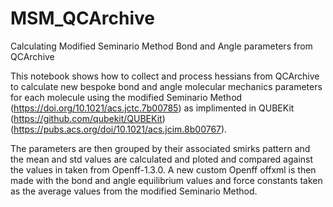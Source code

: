 # MSM_QCArchive
Calculating Modified Seminario Method Bond and Angle parameters from QCArchive

This notebook shows how to collect and process hessians from QCArchive to calculate new bespoke bond and angle molecular mechanics parameters for each molecule using the 
modified Seminario Method (https://doi.org/10.1021/acs.jctc.7b00785) as implimented in QUBEKit (https://github.com/qubekit/QUBEKit) (https://pubs.acs.org/doi/10.1021/acs.jcim.8b00767).

The parameters are then grouped by their associated smirks pattern and the mean and std values are calculated and ploted and compared against the values in taken from Openff-1.3.0.
A new custom Openff offxml is then made with the bond and angle equilibrium values and force constants taken as the average values from the modified Seminario Method.
